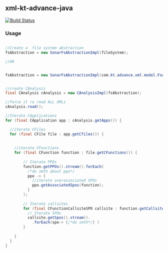 ## xml-kt-advance-java

[![Build Status](https://travis-ci.org/compartia/xml-kt-advance-java.svg?branch=master)](https://travis-ci.org/compartia/xml-kt-advance-java)


### Usage

```java

//Create a  file system abstraction
fsAbstraction = new SonarFsAbstractionImpl(fileSystem);

//OR


fsAbstraction = new SonarFsAbstractionImpl(com.kt.advance.xml.model.FsAbstractionImpl);


//create CAnalysis
final CAnalysis cAnalysis = new CAnalysisImpl(fsAbstraction);

//force it ro read ALL XMLs
cAnalysis.read();

//Iterate CApplications
for (final CApplication app : cAnalysis.getApps()) {

  //iterate CFiles
  for (final CFile file : app.getCfiles()) {
    
    
    //iterate CFunctions
    for (final CFunction function : file.getCFunctions()) {
      
        // Iterate PPOs
        function.getPPOs().stream().forEach(
          /*do smth about ppo*/
          ppo -> { 
            //iterate overassociated SPOs
            ppo.getAssociatedSpos(function);            
          }            
        );
          
        // Iterate callsites
        for (final CFunctionCallsiteSPO callsite : function.getCallsites()) {
          // Iterate SPOs
          callsite.getSpos().stream().
            .forEach(spo-> {/*do smth*/} )
        }
        
    }
  }
}
```

